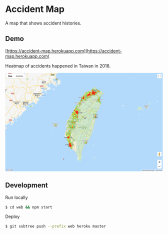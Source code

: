 # Accident Map

A map that shows accident histories.

## Demo

[https://accident-map.herokuapp.com](https://accident-map.herokuapp.com)

Heatmap of accidents happened in Taiwan in 2018.

![](doc/screenshot.png?cache=1)

## Development

Run locally

```bash
$ cd web && npm start
```

Deploy

```bash
$ git subtree push --prefix web heroku master
```
